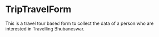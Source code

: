 # TripTravelForm
This is a travel tour based form to collect the data of a person who are interested in Travelling Bhubaneswar.
